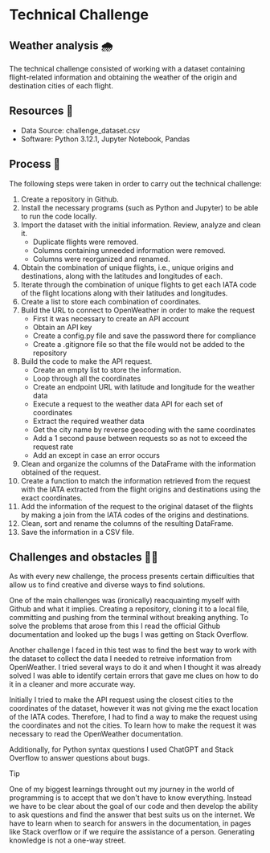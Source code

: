 # Technical Challenge

## Weather analysis 🌧️

The technical challenge consisted of working with a dataset containing flight-related information and obtaining the weather of the origin and destination cities of each flight.

## Resources 🔧
- Data Source: challenge_dataset.csv
- Software: Python 3.12.1, Jupyter Notebook, Pandas

## Process 🔀
The following steps were taken in order to carry out the technical challenge:

1. Create a repository in Github. 
2. Install the necessary programs (such as Python and Jupyter) to be able to run the code locally.
3. Import the dataset with the initial information. Review, analyze and clean it.
   - Duplicate flights were removed.
   - Columns containing unneeded information were removed.
   - Columns were reorganized and renamed.
4.  Obtain the combination of unique flights, i.e., unique origins and destinations, along with the latitudes and longitudes of each. 
5.  Iterate through the combination of unique flights to get each IATA code of the flight locations along with their latitudes and longitudes.
6.  Create a list to store each combination of coordinates.
7. Build the URL to connect to OpenWeather in order to make the request
   - First it was necessary to create an API account
   - Obtain an API key
   - Create a config.py file and save the password there for compliance
   - Create a .gitignore file so that the file would not be added to the repository
8. Build the code to make the API request.
   - Create an empty list to store the information.
   - Loop through all the coordinates
   - Create an endpoint URL with latitude and longitude for the weather data
   - Execute a request to the weather data API for each set of coordinates
   - Extract the required weather data
   - Get the city name by reverse geocoding with the same coordinates
   - Add a 1 second pause between requests so as not to exceed the request rate
   - Add an except in case an error occurs
9. Clean and organize the columns of the DataFrame with the information obtained of the request.
10. Create a function to match the information retrieved from the request with the IATA extracted from the flight origins and destinations using the exact coordinates.
11. Add the information of the request to the original dataset of the flights by making a join from the IATA codes of the origins and destinations.
12. Clean, sort and rename the columns of the resulting DataFrame.
13. Save the information in a CSV file.

## Challenges and obstacles 💪🏼

As with every new challenge, the process presents certain difficulties that allow us to find creative and diverse ways to find solutions.

One of the main challenges was (ironically) reacquainting myself with Github and what it implies. Creating a repository, cloning it to a local file, committing and pushing from the terminal without breaking anything. To solve the problems that arose from this I read the official Github documentation and looked up the bugs I was getting on Stack Overflow. 

Another challenge I faced in this test was to find the best way to work with the dataset to collect the data I needed to retreive information from OpenWeather. I tried several ways to do it and when I thought it was already solved I was able to identify certain errors that gave me clues on how to do it in a cleaner and more accurate way. 

Initially I tried to make the API request using the closest cities to the coordinates of the dataset, however it was not giving me the exact location of the IATA codes. Therefore, I had to find a way to make the request using the coordinates and not the cities. To learn how to make the request it was necessary to read the OpenWeather documentation.

Additionally, for Python syntax questions I used ChatGPT and Stack Overflow to answer questions about bugs. 

> [!TIP]
> One of my biggest learnings throught out my journey in the world of programming is to accept that we don't have to know everything. Instead we have to be clear about the goal of our code and then develop the ability to ask questions and find the answer that best suits us on the internet. We have to learn when to search for answers in the documentation, in pages like Stack overflow or if we require the assistance of a person. Generating knowledge is not a one-way street.







